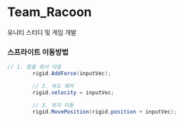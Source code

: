 # Team_Racoon
유니티 스터디 및 게임 개발 

### 스프라이트 이동방법 

```c#
// 1. 힘을 줘서 이동 
        rigid.AddForce(inputVec);

        // 2. 속도 제어 
        rigid.velocity = inputVec;

        // 3. 위치 이동 
        rigid.MovePosition(rigid.position + inputVec);
```
